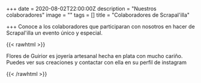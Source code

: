 +++
date = 2020-08-02T22:00:00Z
description = "Nuestros colaboradores"
image = ""
tags = []
title = "Colaboradores de Scrapal'illa"

+++
Conoce a los colaboradores que participaran con nosotros en hacer de Scrapal'illa un evento único y especial.

{{< rawhtml >}}

<div class="box alt">

<div class="row 50% uniform">

<div class="4u"><span class="image"><img src="/uploads/trucos-y-dulces-2020-08-11.jpg" alt="" /></span></div>

<div class="4u"><span class="image"><img src="/uploads/flores-de-guirior-2020-08-11.jpg" alt="" /></span></div>

<div class="4u"><span class="image"><img src="/uploads/flores-de-guirior-2020-08-11.jpg" alt="" /></span></div>

<div class="4u$"><span class="image"><img src="/uploads/quely-logo-2020-08-11.jpg" alt="" /></span></div>

<div class="4u"><span class="image"><img src="/uploads/flores-de-guirior-2020-08-11.jpg" alt="" /></span>Flores de Guirior es joyería artesanal hecha en plata con mucho cariño. Puedes ver sus creaciones y contactar con ella en su perfil de instagram</div>

<div class="4u$"><span class="image fit"><img src="/uploads/quely-logo-2020-08-11.jpg" alt="" /></span></div>

<!-- Break -->

<div class="4u"><span class="image fit"><img src="/uploads/pic08-2020-08-03.jpg" alt="" /></span></div>

<div class="4u"><span class="image fit"><img src="/uploads/pic08-2020-08-03.jpg" alt="" /></span></div>

<div class="4u$"><span class="image fit"><img src="/uploads/pic08-2020-08-03.jpg" alt="" /></span></div>

<!-- Break -->

<div class="4u"><span class="image fit"><img src="/uploads/pic08-2020-08-03.jpg" alt="" /></span></div>

<div class="4u"><span class="image fit"><img src="/uploads/pic08-2020-08-03.jpg" alt="" /></span></div>

<div class="4u$"><span class="image fit"><img src="/uploads/pic08-2020-08-03.jpg" alt="" /></span></div>

</div>

</div>

{{< /rawhtml >}}